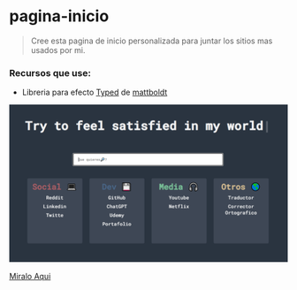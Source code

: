 # pagina-inicio

> Cree esta pagina de inicio personalizada para juntar los sitios mas usados por mi.

### Recursos que use:
- Libreria para efecto [Typed](https://github.com/mattboldt/typed.js) de [mattboldt](https://github.com/mattboldt/)

![Captura de como se ve el index](https://raw.githubusercontent.com/bliss-21/pagina-inicio/main/Captura.PNG)

[Miralo Aqui](https://bliss-21.github.io/pagina-inicio/)

